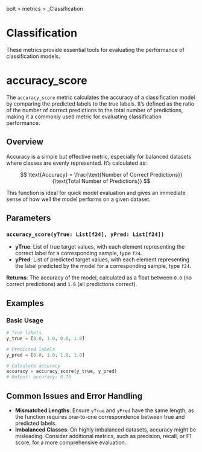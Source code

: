 bolt > metrics > _Classification
# Classification

These metrics provide essential tools for evaluating the performance of classification models.

# accuracy_score

The `accuracy_score` metric calculates the accuracy of a classification model by comparing the predicted labels to the true labels. It’s defined as the ratio of the number of correct predictions to the total number of predictions, making it a commonly used metric for evaluating classification performance.

## Overview

Accuracy is a simple but effective metric, especially for balanced datasets where classes are evenly represented. It’s calculated as:

$$
\text{Accuracy} = \frac{\text{Number of Correct Predictions}}{\text{Total Number of Predictions}}
$$

This function is ideal for quick model evaluation and gives an immediate sense of how well the model performs on a given dataset.

## Parameters

### `accuracy_score(yTrue: List[f24], yPred: List[f24])`

- **yTrue**: List of true target values, with each element representing the correct label for a corresponding sample, type `f24`.
- **yPred**: List of predicted target values, with each element representing the label predicted by the model for a corresponding sample, type `f24`.

**Returns**: The accuracy of the model, calculated as a float between `0.0` (no correct predictions) and `1.0` (all predictions correct).

## Examples

### Basic Usage

```python
# True labels
y_true = [0.0, 1.0, 0.0, 1.0]

# Predicted labels
y_pred = [0.0, 1.0, 1.0, 1.0]

# Calculate accuracy
accuracy = accuracy_score(y_true, y_pred)
# Output: accuracy: 0.75
```

## Common Issues and Error Handling

- **Mismatched Lengths**: Ensure `yTrue` and `yPred` have the same length, as the function requires one-to-one correspondence between true and predicted labels.
- **Imbalanced Classes**: On highly imbalanced datasets, accuracy might be misleading. Consider additional metrics, such as precision, recall, or F1 score, for a more comprehensive evaluation.